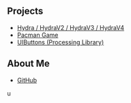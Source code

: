 

## Projects
     
* [Hydra / HydraV2 / HydraV3 / HydraV4](https://elec42.github.io/hydra)
* [Pacman Game](https://elec42.github.io/pacman)
* [UIButtons (Processing Library)](https://elec42.github.io/uibuttons)

## About Me
* [GitHub](https://github.com/Elec42)

u
